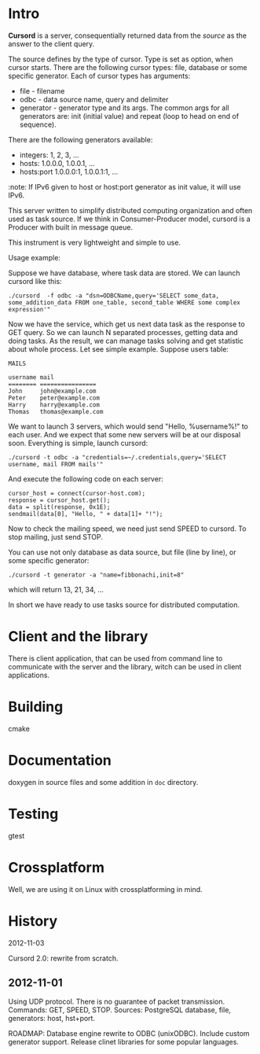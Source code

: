 <!-- @author     Merder Kim <hoxnox@gmail.com>  -->
<!-- @date       2012-06-01 12:32:54 -->
<!-- @copyright  Merder Kim  -->
<!-- BSD License -->

Intro
=====

**Cursord** is a server, consequentially returned data from the *source* as the answer to the client
query.

The source defines by the type of cursor. Type is set as option, when cursor starts.
There are the following cursor types: file, database or some specific generator. Each of cursor
types has arguments:
	
* file - filename
* odbc - data source name, query and delimiter
* generator - generator type and its args. The common args for all generators are: init (initial
  value) and repeat (loop to head on end of sequence).

There are the following generators available:

* integers: 1, 2, 3, ...
* hosts: 1.0.0.0, 1.0.0.1, ...
* hosts:port 1.0.0.0:1, 1.0.0.1:1, ...

:note: If IPv6 given to host or host:port generator as init value, it will use IPv6.


This server written to simplify distributed computing organization and often used as task source. If
we think in Consumer-Producer model, cursord is a Producer with built in message queue.

This instrument is very lightweight and simple to use.

Usage example:

Suppose we have database, where task data are stored. We can launch cursord like this:

	./cursord  -f odbc -a "dsn=ODBCName,query='SELECT some_data,
	some_addition_data FROM one_table, second_table WHERE some complex expression'"

Now we have the service, which get us next data task as the response to GET query. So we can launch
N separated processes, getting data and doing tasks. As the result, we can manage tasks solving and
get statistic about whole process. Let see simple example. Suppose users table:

	MAILS

	username mail
	======== ================
	John     john@example.com
	Peter    peter@example.com
	Harry    harry@example.com
	Thomas   thomas@example.com

We want to launch 3 servers, which would send "Hello, %username%!" to each user. And we expect that
some new servers will be at our disposal soon. Everything is simple, launch cursord:

	./cursord -t odbc -a "credentials=~/.credentials,query='SELECT username, mail FROM mails'"

And execute the following code on each server:

	cursor_host = connect(cursor-host.com);
	response = cursor_host.get();
	data = split(response, 0x1E);
	sendmail(data[0], "Hello, " + data[1]+ "!");

Now to check the mailing speed, we need just send SPEED to cursord. To stop mailing, just send STOP.

You can use not only database as data source, but file (line by line), or some specific generator:

	./cursord -t generator -a "name=fibbonachi,init=8"

which will return 13, 21, 34, ...

In short we have ready to use tasks source for distributed computation.

Client and the library
======================

There is client application, that can be used from command line to communicate with the server and
the library, witch can be used in client applications.

Building
========

cmake

Documentation
=============

doxygen in source files and some addition in `doc` directory.

Testing
=======

gtest

Crossplatform
=============

Well, we are using it on Linux with crossplatforming in mind.

History
=======

2012-11-03

Cursord 2.0: rewrite from scratch.

2012-11-01
----------

Using UDP protocol. There is no guarantee of packet transmission. Commands: GET, SPEED, STOP.
Sources: PostgreSQL database, file, generators: host, hst+port.

ROADMAP: Database engine rewrite to ODBC (unixODBC). Include custom generator support. Release
         clinet libraries for some popular languages.
